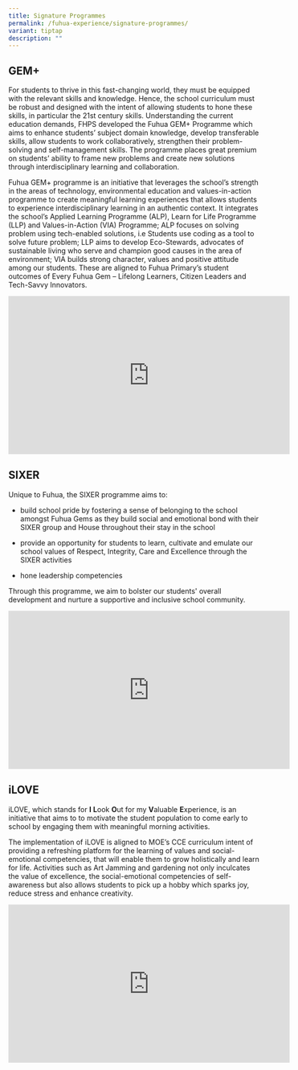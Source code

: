 ```yaml
---
title: Signature Programmes
permalink: /fuhua-experience/signature-programmes/
variant: tiptap
description: ""
---
```

<h2>GEM+</h2>
<p>For students to thrive in this fast-changing world, they must be equipped
with the relevant skills and knowledge. Hence, the school curriculum must
be robust and designed with the intent of allowing students to hone these
skills, in particular the 21st century skills. Understanding the current
education demands, FHPS developed the Fuhua GEM+ Programme which aims to
enhance students’ subject domain knowledge, develop transferable skills,
allow students to work collaboratively, strengthen their problem-solving
and self-management skills. The programme places great premium on students’
ability to frame new problems and create new solutions through interdisciplinary
learning and collaboration.</p>
<p>Fuhua GEM+ programme is an initiative that leverages the school’s strength
in the areas of technology, environmental education and values-in-action
programme to create meaningful learning experiences that allows students
to experience interdisciplinary learning in an authentic context. It integrates
the school’s Applied Learning Programme (ALP), Learn for Life Programme
(LLP) and Values-in-Action (VIA) Programme; ALP focuses on solving problem
using tech-enabled solutions, i.e Students use coding as a tool to solve
future problem; LLP aims to develop Eco-Stewards, advocates of sustainable
living who serve and champion good causes in the area of environment; VIA
builds strong character, values and positive attitude among our students.
These are aligned to Fuhua Primary’s student outcomes of Every Fuhua Gem
– Lifelong Learners, Citizen Leaders and Tech-Savvy Innovators.</p>
<div class="iframe-wrapper">
<iframe height="315" width="560" allowfullscreen="true" frameborder="0" src="https://www.youtube.com/embed/UoDIW5qLC5A?si=mjLJF3uHlSWQYjCx"></iframe>
</div>
<h2>SIXER</h2>
<p>Unique to Fuhua, the SIXER programme aims to:</p>
<ul data-tight="true" class="tight">
<li>
<p>build school pride by fostering a sense of belonging to the school amongst
Fuhua Gems as they build social and emotional bond with their SIXER group
and House throughout their stay in the school</p>
</li>
<li>
<p>provide an opportunity for students to learn, cultivate and emulate our
school values of Respect, Integrity, Care and Excellence through the SIXER
activities</p>
</li>
<li>
<p>hone leadership competencies</p>
</li>
</ul>
<p>Through this programme, we aim to bolster our students' overall development
and nurture a supportive and inclusive school community.</p>
<div class="iframe-wrapper">
<iframe height="315" width="560" allowfullscreen="true" frameborder="0" src="https://www.youtube.com/embed/_rTW_Ra5w0Q?si=f8OuJ2-pkzgDI2_0"></iframe>
</div>
<h2>iLOVE</h2>
<p>iLOVE, which stands for <strong>I</strong>  <strong>L</strong>ook <strong>O</strong>ut
for my <strong>V</strong>aluable <strong>E</strong>xperience, is an initiative
that aims to to motivate the student population to come early to school
by engaging them with meaningful morning activities.</p>
<p>The implementation of iLOVE is aligned to MOE’s CCE curriculum intent
of providing a refreshing platform for the learning of values and social-emotional
competencies, that will enable them to grow holistically and learn for
life. Activities such as Art Jamming and gardening not only inculcates
the value of excellence, the social-emotional competencies of self-awareness
but also allows students to pick up a hobby which sparks joy, reduce stress
and enhance creativity.</p>
<div class="iframe-wrapper">
<iframe height="315" width="560" allowfullscreen="true" frameborder="0" src="https://www.youtube.com/embed/XDtxz8QU0L4?si=moOYfayuaM7cPGV1"></iframe>
</div>
<p></p>
<p></p>